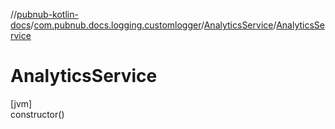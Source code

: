 //[pubnub-kotlin-docs](../../../index.md)/[com.pubnub.docs.logging.customlogger](../index.md)/[AnalyticsService](index.md)/[AnalyticsService](-analytics-service.md)

# AnalyticsService

[jvm]\
constructor()
